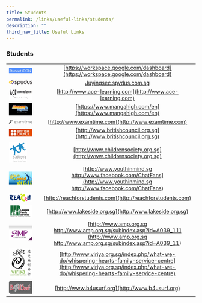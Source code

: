 ```yaml
---
title: Students
permalink: /links/useful-links/students/
description: ""
third_nav_title: Useful Links
---
```

### **Students**

|  |  |
|---|:---:|
| <img src="/images/students1.png" style="width:85%"> | [https://workspace.google.com/dashboard](https://workspace.google.com/dashboard) |
| <img src="/images/students2.jpg" style="width:85%"> | [Juyingsec.spydus.com.sg](http://juyingsec.spydus.com.sg/)   |
| <img src="/images/students3.jpg" style="width:85%"> | [http://www.ace-learning.com](http://www.ace-learning.com) |
| <img src="/images/students4.png" style="width:85%"> |  [https://www.mangahigh.com/en](https://www.mangahigh.com/en) |
| <img src="/images/students5.png" style="width:85%"> |  [http://www.examtime.com](http://www.examtime.com) |
| <img src="/images/students6.jpg" style="width:85%"> | [http://www.britishcouncil.org.sg](http://www.britishcouncil.org.sg) |
| <img src="/images/students7.png" style="width:65%"> |  [http://www.childrensociety.org.sg](http://www.childrensociety.org.sg) |
| <img src="/images/students8.png" style="width:85%"> |  [http://www.youthinmind.sg<br>http://www.facebook.com/ChatFans](http://www.youthinmind.sg<br>http://www.facebook.com/ChatFans) |
| <img src="/images/students9.gif" style="width:85%"> | [http://reachforstudents.com](http://reachforstudents.com) |
| <img src="/images/students10.png" style="width:85%"> | [http://www.lakeside.org.sg](http://www.lakeside.org.sg) |
| <img src="/images/students11.jpg" style="width:85%"> | [http://www.amp.org.sg<br>http://www.amp.org.sg/subindex.asp?id=A039_11](http://www.amp.org.sg<br>http://www.amp.org.sg/subindex.asp?id=A039_11)  |
| <img src="/images/students12.jpg" style="width:85%"> |  [http://www.viriya.org.sg/index.php/what-we-do/whispering-hearts-family-service-centre](http://www.viriya.org.sg/index.php/what-we-do/whispering-hearts-family-service-centre) |
| <img src="/images/students13.jpg" style="width:85%"> | [http://www.b4usurf.org](http://www.b4usurf.org) |
